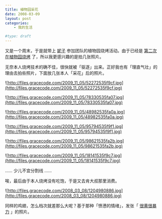 ```yaml
---
title: 植物园采花
date: 2008-03-09
layout: post
categories:
    - 我的生活

#type: draft
---
```


又是一个周末，于是就带上 [妮子](http://www.yiyitoo.com) 参加团队的植物园烧烤活动。由于已经是 [第二次在植物园烧烤]({{site.urls}}/posts/328/) 了，所以我更感兴趣的是拍几张照片。

无奈本人烧烤技术的确不佳，很快就被「驱逐」出来。正好我也有「理直气壮」的理由去拍些照片，下面放几张本人「采花」后的照片。

![http://files.gracecode.com/2009_11_05/52272535f9cf.jpg](http://files.gracecode.com/2009_11_05/52272535f9cf.jpg)

![http://files.gracecode.com/2009_11_05/78330535fa07.jpg](http://files.gracecode.com/2009_11_05/78330535fa07.jpg)

![http://files.gracecode.com/2009_11_05/48982535fa0a.jpg](http://files.gracecode.com/2009_11_05/48982535fa0a.jpg)

![http://files.gracecode.com/2009_11_05/95794535f9f1.jpg](http://files.gracecode.com/2009_11_05/95794535f9f1.jpg)

![http://files.gracecode.com/2009_11_05/98621535fa2b.jpg](http://files.gracecode.com/2009_11_05/98621535fa2b.jpg)

![http://files.gracecode.com/2009_11_05/18141535f9c7.jpg](http://files.gracecode.com/2009_11_05/18141535f9c7.jpg)

…… 少儿不宜分割线 ……

唉，最后由于本人烧烤没有吃饱，于是又去肯大叔那里消费。

![http://files.gracecode.com/2008_03_08/1204980886.jpg](http://files.gracecode.com/2008_03_08/1204980886.jpg)

同样的鸡翅，怎么档次就差那么大呢？基于那种「愤懑的情绪」，发张「 [很黄很暴力]({{site.urls}}/posts/580/) 」的照片。
